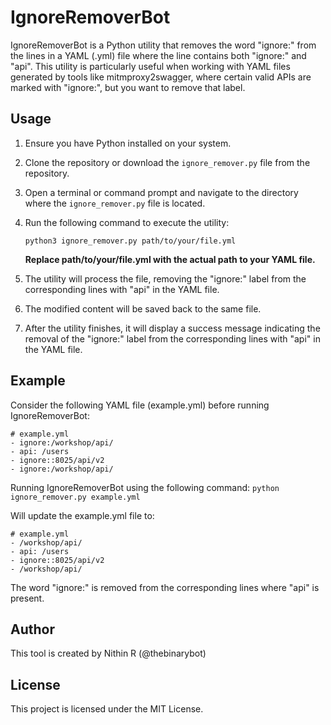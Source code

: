 # IgnoreRemoverBot

IgnoreRemoverBot is a Python utility that removes the word "ignore:" from the lines in a YAML (.yml) file where the line contains both "ignore:" and "api". This utility is particularly useful when working with YAML files generated by tools like mitmproxy2swagger, where certain valid APIs are marked with "ignore:", but you want to remove that label.

## Usage

1. Ensure you have Python installed on your system.

2. Clone the repository or download the `ignore_remover.py` file from the repository.

3. Open a terminal or command prompt and navigate to the directory where the `ignore_remover.py` file is located.

4. Run the following command to execute the utility:

   ```
   python3 ignore_remover.py path/to/your/file.yml
   ```
   
   **Replace path/to/your/file.yml with the actual path to your YAML file.**

5. The utility will process the file, removing the "ignore:" label from the corresponding lines with "api" in the YAML file.

6. The modified content will be saved back to the same file.

7. After the utility finishes, it will display a success message indicating the removal of the "ignore:" label from the corresponding lines with "api" in the YAML file.


## Example

Consider the following YAML file (example.yml) before running IgnoreRemoverBot:

  ```
  # example.yml
  - ignore:/workshop/api/
  - api: /users
  - ignore::8025/api/v2
  - ignore:/workshop/api/
  ```

Running IgnoreRemoverBot using the following command: ``` python ignore_remover.py example.yml ```

Will update the example.yml file to:

  ```
  # example.yml
  - /workshop/api/
  - api: /users
  - ignore::8025/api/v2
  - /workshop/api/
  ```

The word "ignore:" is removed from the corresponding lines where "api" is present.

## Author
This tool is created by Nithin R (@thebinarybot)

## License
This project is licensed under the MIT License.
